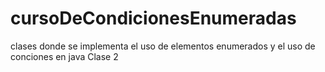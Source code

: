 # cursoDeCondicionesEnumeradas
clases donde se implementa el uso de elementos enumerados y el uso de conciones en java Clase 2
